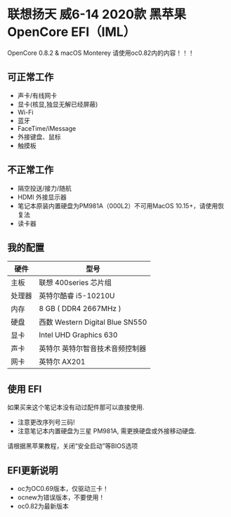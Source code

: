 # 联想扬天 威6-14 2020款 黑苹果 OpenCore EFI（IML）

OpenCore 0.8.2 & macOS Monterey
请使用oc0.82内的内容！！！

## 可正常工作

- 声卡/有线网卡
- 显卡(核显,独显无解已经屏蔽)
- Wi-Fi
- 蓝牙
- FaceTime/iMessage
- 外接键盘、鼠标
- 触摸板

## 不正常工作

- 隔空投送/接力/随航
- HDMI 外接显示器
- 笔记本原装内置硬盘为PM981A（000L2）不可用MacOS 10.15+，请使用恢复法
- 读卡器

## 我的配置

| 硬件   | 型号                                         |
| ------ | ------------------------------------------- |
| 主板   | 联想 400series 芯片组                         |
| 处理器 | 英特尔酷睿 i5-10210U                          |
| 内存   | 8 GB ( DDR4 2667MHz )                       |
| 硬盘   | 西数 Western Digital Blue SN550              |
| 显卡   | Intel UHD Graphics 630                      |
| 声卡   | 英特尔 英特尔智音技术音频控制器                  |
| 网卡   | 英特尔 AX201                                 |

## 使用 EFI

如果买来这个笔记本没有动过配件那可以直接使用.

- 注意更改序列号三码!
- 注意笔记本内置硬盘为三星 PM981A, 需更换硬盘或外接移动硬盘.

请根据黑苹果教程，关闭“安全启动”等BIOS选项

## EFI更新说明

- oc为OC0.69版本，仅驱动三卡！
- ocnew为错误版本，不要使用！
- oc0.82为最新版本
